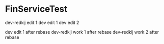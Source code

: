 # FinServiceTest
dev-redkij edit 1
dev edit 1
dev edit 2

dev edit 1 after rebase
dev-redkij work 1 after rebase
dev-redkij work 2 after rebase